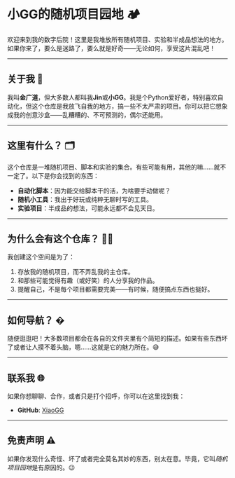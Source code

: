 # 小GG的随机项目园地 🏕️

欢迎来到我的数字后院！这里是我堆放所有随机项目、实验和半成品想法的地方。如果你来了，要么是迷路了，要么就是好奇——无论如何，享受这片混乱吧！

---

## 关于我 👋

我叫**金广道**，但大多数人都叫我**Jin**或**小GG**。我是个Python爱好者，特别喜欢自动化，但这个仓库是我放飞自我的地方，搞一些不太严肃的项目。你可以把它想象成我的创意沙盒——乱糟糟的、不可预测的，偶尔还能用。

---

## 这里有什么？ 🗂️

这个仓库是一堆随机项目、脚本和实验的集合。有些可能有用，其他的嘛……就不一定了。以下是你会找到的东西：

- **自动化脚本**：因为能交给脚本干的活，为啥要手动做呢？
- **随机小工具**：我出于好玩或纯粹无聊时写的工具。
- **实验项目**：半成品的想法，可能永远都不会见天日。

---

## 为什么会有这个仓库？ 🤷‍♂️

我创建这个空间是为了：
1. 存放我的随机项目，而不弄乱我的主仓库。
2. 和那些可能觉得有趣（或好笑）的人分享我的作品。
3. 提醒自己，不是每个项目都需要完美——有时候，随便搞点东西也挺好。

---

## 如何导航？ �

随便逛逛吧！大多数项目都会在各自的文件夹里有个简短的描述。如果有些东西坏了或者让人摸不着头脑，嗯……这就是它的魅力所在。😅

---

## 联系我 🌐

如果你想聊聊、合作，或者只是打个招呼，你可以在这里找到我：
- **GitHub**: [XiaoGG](https://github.com/breloomxd)

---

## 免责声明 ⚠️

如果你发现什么奇怪、坏了或者完全莫名其妙的东西，别太在意。毕竟，它叫*随机项目园地*是有原因的。😉
